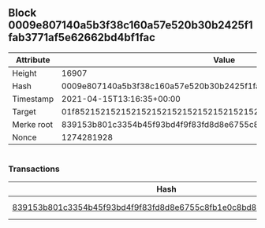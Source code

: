 ## Block 0009e807140a5b3f38c160a57e520b30b2425f1fab3771af5e62662bd4bf1fac

Attribute | Value
--- | ---
Height | 16907
Hash | 0009e807140a5b3f38c160a57e520b30b2425f1fab3771af5e62662bd4bf1fac
Timestamp | 2021-04-15T13:16:35+00:00
Target | 01f8521521521521521521521521521521521521521521521521521521521521
Merke root | 839153b801c3354b45f93bd4f9f83fd8d8e6755c8fb1e0c8bd88be89eb13873a
Nonce | 1274281928

```

```

### Transactions

Hash | Amount
--- | ---
[839153b801c3354b45f93bd4f9f83fd8d8e6755c8fb1e0c8bd88be89eb13873a](839153b801c3354b45f93bd4f9f83fd8d8e6755c8fb1e0c8bd88be89eb13873a.md) | 10.00000000 SKEPTI 
